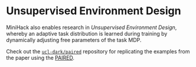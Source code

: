 # Unsupervised Environment Design

MiniHack also enables research in *Unsupervised Environment Design*, whereby an adaptive task distribution is learned during training by dynamically adjusting free parameters of the task MDP.

Check out the [`ucl-dark/paired`](https://github.com/ucl-dark/paired) repository for replicating the examples from the paper using the [PAIRED](https://arxiv.org/abs/2012.02096).